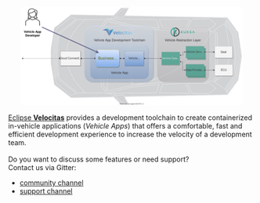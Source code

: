 <p align="center">
<img src="https://github.com/eclipse-velocitas/velocitas-docs/blob/main/content/en/docs/about/use_cases/use_case.drawio.svg" alt="drawing" style="width:90%;"/>
</p>
<a href="https://eclipse.dev/velocitas">Eclipse <b>Velocitas</b></a> provides a development toolchain to create containerized in-vehicle applications (<i>Vehicle Apps</i>) that offers a comfortable, fast and efficient development experience to increase the velocity of a development team. </br></br>
Do you want to discuss some features or need support?
</br>
Contact us via Gitter:
</br>
<ul>
  <li><a href="https://app.gitter.im/#/room/#eclipse-velocitas_community:gitter.im">community channel</a></li>
  <li><a href="https://app.gitter.im/#/room/#eclipse-velocitas_support:gitter.im">support channel</a></li>
</ul>
